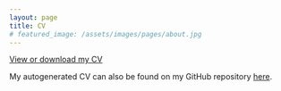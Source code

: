 ```yaml
---
layout: page
title: CV
# featured_image: /assets/images/pages/about.jpg
---
```

<script>
  $(document).ready(function() {
  setTimeout(function() { $("#preloader").fadeOut(1500); }, 100)
});
</script>
<a href="/CV/ssagynbayeva_cv.pdf" target="_blank">View or download my CV</a>

My autogenerated CV can also be found on my GitHub repository [here](https://github.com/ssagynbayeva/myCV).
